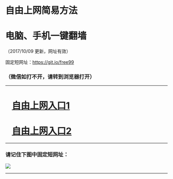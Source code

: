 ﻿# 自由上网简易方法

# 电脑、手机一键翻墙

（2017/10/09 更新，网址有效）

固定短网址：https://git.io/free99

### （微信如打不开，请转到浏览器打开）


***





# &nbsp;&nbsp; <a href="http://ft937731443.fwq-tz-1001.info/fwqtz01.html?t=100900125781 " target="_blank">自由上网入口1</a>
# &nbsp;&nbsp; <a href="http://ft1938328105.fwq-tz-1002.info/fwqtz02.html?t=100900118461 " target="_blank">自由上网入口2</a>
***

### 请记住下图中固定短网址：

<img src="https://s3-us-west-2.amazonaws.com/fwq-1001/yjfq-20170905okok.png" /> 


***

